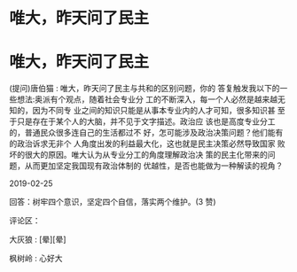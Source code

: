 # 唯大，昨天问了民主

# 唯大，昨天问了民主

(提问)唐伯猫 : 唯大，昨天问了民主与共和的区别问题，你的 答复触发我以下的一些想法:奥派有个观点，随着社会专业分 工的不断深入，每一个人必然是越来越无知的，因为不同专 业之间的知识只能是从事本专业内的人才可知，很多知识甚 至于只是存在于某个人的大脑，并不见于文字描述。政治应 该也是高度专业分工的，普通民众很多连自己的生活都过不 好，怎可能涉及政治决策问题？他们能有的政治诉求无非个 人角度出发的利益最大化，这也就是民主决策必然导致国家 败坏的很大的原因。唯大认为从专业分工的角度理解政治决 策的民主化带来的问题，从而更加坚定我国现有政治体制的 优越性，是否也能做为一种解读的视角？

2019-02-25

回答：树牢四个意识，坚定四个自信，落实两个维护。(3 赞)

评论区：

大灰狼 : [晕][晕]

枫树岭 : 心好大